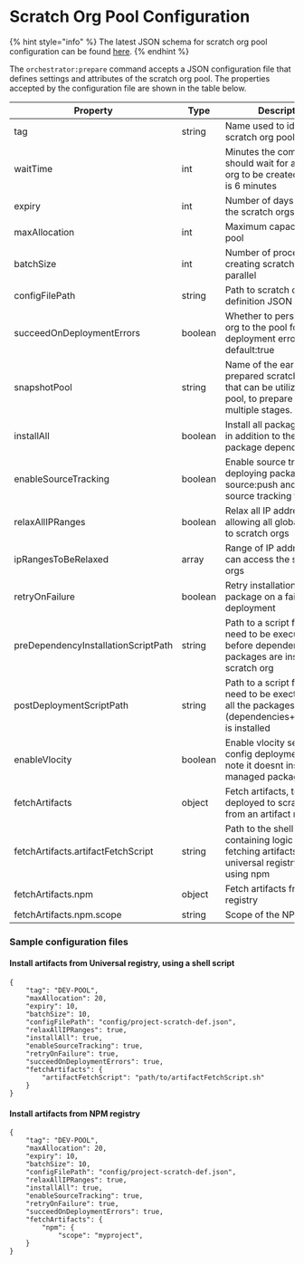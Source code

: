# Scratch Org Pool Configuration

{% hint style="info" %}
The latest JSON schema for scratch org pool configuration can be found [here](https://github.com/Accenture/sfpowerscripts/blob/develop/packages/sfpowerscripts-cli/resources/schemas/pooldefinition.schema.json).
{% endhint %}

The `orchestrator:prepare` command accepts a JSON configuration file that defines settings and attributes of the scratch org pool. The properties accepted by the configuration file are shown in the table below.

| Property                            | Type    | Description                                                                                                            |
| ----------------------------------- | ------- | ---------------------------------------------------------------------------------------------------------------------- |
| tag                                 | string  | Name used to identify the scratch org pool                                                                             |
| waitTime                            | int     | Minutes the command should wait for a scratch org to be created, Default is 6 minutes                                  |
| expiry                              | int     | Number of days for which the scratch orgs are active                                                                   |
| maxAllocation                       | int     | Maximum capacity of the pool                                                                                           |
| batchSize                           | int     | Number of processes for creating scratch orgs in parallel                                                              |
| configFilePath                      | string  | Path to scratch org definition JSON file                                                                               |
| succeedOnDeploymentErrors           | boolean | Whether to persist scratch org to the pool for a deployment error, default:true                                        |
| snapshotPool                        | string  | Name of the earlier prepared scratch org pool  that can be utilized by this pool, to prepare pools in multiple stages. |
| installAll                          | boolean | Install all package artifacts, in addition to the managed package dependencies                                         |
| enableSourceTracking                | boolean | Enable source tracking by deploying packages using source:push and persisting source tracking files                    |
| relaxAllIPRanges                    | boolean | Relax all IP addresses, allowing all global access to scratch orgs                                                     |
| ipRangesToBeRelaxed                 | array   | Range of IP addresses that can access the scratch orgs                                                                 |
| retryOnFailure                      | boolean | Retry installation of a package on a failed deployment                                                                 |
| preDependencyInstallationScriptPath | string  | Path to a script file that need to be executed before dependent packages are installed in a scratch org                |
| postDeploymentScriptPath            | string  | Path to a script file that need to be exectued after all the packages (dependencies+repository) is installed           |
| enableVlocity                       | boolean | Enable vlocity settings and config deployment. Please note it doesnt install vlocity managed package"                  |
| fetchArtifacts                      | object  | Fetch artifacts, to be deployed to scratch orgs, from an artifact registry                                             |
| fetchArtifacts.artifactFetchScript  | string  | Path to the shell script containing logic for fetching artifacts from a universal registry, if not using npm           |
| fetchArtifacts.npm                  | object  | Fetch artifacts from NPM registry                                                                                      |
| fetchArtifacts.npm.scope            | string  | Scope of the NPM package                                                                                               |

### Sample configuration files

#### Install artifacts from Universal registry, using a shell script

```
{
    "tag": "DEV-POOL",
    "maxAllocation": 20,
    "expiry": 10,
    "batchSize": 10,
    "configFilePath": "config/project-scratch-def.json",
    "relaxAllIPRanges": true,
    "installAll": true,
    "enableSourceTracking": true,
    "retryOnFailure": true,
    "succeedOnDeploymentErrors": true,
    "fetchArtifacts": {
        "artifactFetchScript": "path/to/artifactFetchScript.sh"
    }
}
```

#### Install artifacts from NPM registry

```
{
    "tag": "DEV-POOL",
    "maxAllocation": 20,
    "expiry": 10,
    "batchSize": 10,
    "configFilePath": "config/project-scratch-def.json",
    "relaxAllIPRanges": true,
    "installAll": true,
    "enableSourceTracking": true,
    "retryOnFailure": true,
    "succeedOnDeploymentErrors": true,
    "fetchArtifacts": {
        "npm": {
            "scope": "myproject",
    }
}
```
